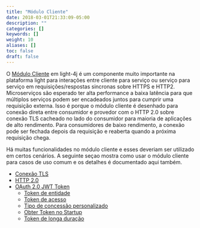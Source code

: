 ```yaml
---
title: "Módulo Cliente"
date: 2018-03-01T21:33:09-05:00
description: ""
categories: []
keywords: []
weight: 10
aliases: []
toc: false
draft: false
---
```


O [Módulo Cliente][] em light-4j é um componente muito importante na plataforma light para
interações entre cliente para serviço ou serviço para serviço em requisições/respostas sincronas 
sobre HTTPS e HTTP2. Microserviços são esperado ter alta performance a baixa latência para
que múltiplos serviços podem ser encadeados juntos para cumprir uma requisição externa.
Isso é porque o módulo cliente é desenhado para conexão direta entre consumidor e provedor com o
HTTP 2.0 sobre conexão TLS cacheado no lado do consumidor para maioria de aplicações de alto rendimento.
Para consumidores de baixo rendimento, a conexão pode ser fechada depois da requisição e reaberta quando
a próxima requisição chega.

Há muitas funcionalidades no módulo cliente e esses deveriam ser utilizado em certos cenários.
A seguinte seçao mostra como usar o módulo cliente para casos de uso comum e os detalhes é documentado
aqui também.

- [Conexão TLS](/ptbr/consumer/tls-connection/)
- [HTTP 2.0](/ptbr/consumer/http2/)
- [OAuth 2.0 JWT Token](/ptbr/consumer/oauth2-jwt/)
  * [Token de entidade](/ptbr/consumer/subject-token/)
  * [Token de acesso](/ptbr/consumer/access-token/)
  * [Tipo de concessão personalizado](/ptbr/consumer/customized-grant/)
  * [Obter Token no Startup](/ptbr/consumer/token-startup/)
  * [Token de longa duração](/ptbr/consumer/long-lived-token/)


[Módulo cliente]: /concern/client/